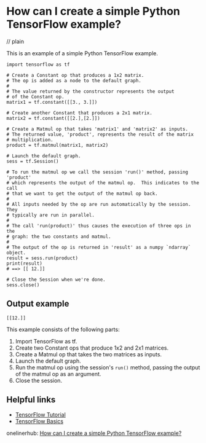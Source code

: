 # How can I create a simple Python TensorFlow example?
// plain

This is an example of a simple Python TensorFlow example.

```
import tensorflow as tf

# Create a Constant op that produces a 1x2 matrix.
# The op is added as a node to the default graph.
#
# The value returned by the constructor represents the output
# of the Constant op.
matrix1 = tf.constant([[3., 3.]])

# Create another Constant that produces a 2x1 matrix.
matrix2 = tf.constant([[2.],[2.]])

# Create a Matmul op that takes 'matrix1' and 'matrix2' as inputs.
# The returned value, 'product', represents the result of the matrix
# multiplication.
product = tf.matmul(matrix1, matrix2)

# Launch the default graph.
sess = tf.Session()

# To run the matmul op we call the session 'run()' method, passing 'product'
# which represents the output of the matmul op.  This indicates to the call
# that we want to get the output of the matmul op back.
#
# All inputs needed by the op are run automatically by the session.  They
# typically are run in parallel.
#
# The call 'run(product)' thus causes the execution of three ops in the
# graph: the two constants and matmul.
#
# The output of the op is returned in 'result' as a numpy `ndarray` object.
result = sess.run(product)
print(result)
# ==> [[ 12.]]

# Close the Session when we're done.
sess.close()
```

## Output example

```
[[12.]]
```

This example consists of the following parts:
1. Import TensorFlow as tf.
2. Create two Constant ops that produce 1x2 and 2x1 matrices.
3. Create a Matmul op that takes the two matrices as inputs.
4. Launch the default graph.
5. Run the matmul op using the session's `run()` method, passing the output of the matmul op as an argument.
6. Close the session.

## Helpful links
- [TensorFlow Tutorial](https://www.tensorflow.org/tutorials/)
- [TensorFlow Basics](https://www.tensorflow.org/tutorials/quickstart/beginner)

onelinerhub: [How can I create a simple Python TensorFlow example?](https://onelinerhub.com/python-tensorflow/how-can-i-create-a-simple-python-tensorflow-example)
